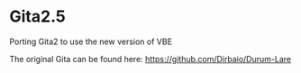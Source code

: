 Gita2.5
=======

Porting Gita2 to use the new version of VBE

The original Gita can be found here: https://github.com/Dirbaio/Durum-Lare
